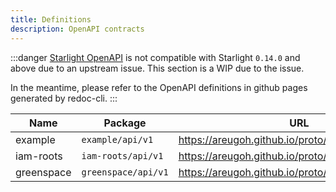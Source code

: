 ```yaml
---
title: Definitions
description: OpenAPI contracts
---
```

:::danger
[Starlight OpenAPI](https://github.com/HiDeoo/starlight-openapi) is not compatible with Starlight `0.14.0` and above due to an upstream issue. This section is a WIP due to the issue.

In the meantime, please refer to the OpenAPI definitions in github pages generated by redoc-cli.
:::

| Name | Package | URL |
| ---- | ------- | --- |
| example | `example/api/v1` | https://areugoh.github.io/proto/example/api/v1/ |
| iam-roots | `iam-roots/api/v1` | https://areugoh.github.io/proto/iam-roots/api/v1/ |
| greenspace | `greenspace/api/v1` | https://areugoh.github.io/proto/greenspace/api/v1/ |
